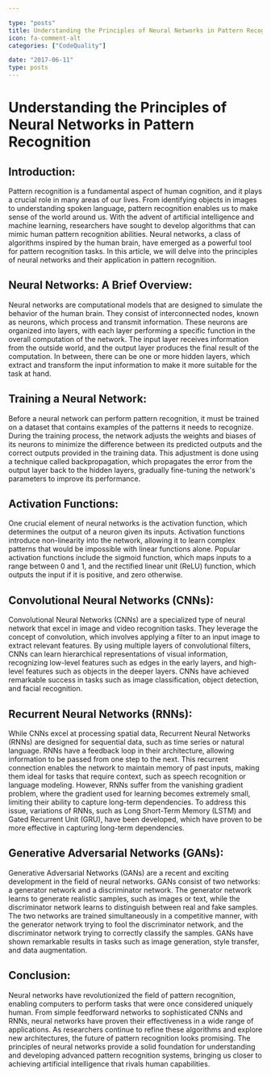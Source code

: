 ```yaml
---

type: "posts"
title: Understanding the Principles of Neural Networks in Pattern Recognition
icon: fa-comment-alt
categories: ["CodeQuality"]

date: "2017-06-11"
type: posts
---
```





# Understanding the Principles of Neural Networks in Pattern Recognition

## Introduction:

Pattern recognition is a fundamental aspect of human cognition, and it plays a crucial role in many areas of our lives. From identifying objects in images to understanding spoken language, pattern recognition enables us to make sense of the world around us. With the advent of artificial intelligence and machine learning, researchers have sought to develop algorithms that can mimic human pattern recognition abilities. Neural networks, a class of algorithms inspired by the human brain, have emerged as a powerful tool for pattern recognition tasks. In this article, we will delve into the principles of neural networks and their application in pattern recognition.

## Neural Networks: A Brief Overview:

Neural networks are computational models that are designed to simulate the behavior of the human brain. They consist of interconnected nodes, known as neurons, which process and transmit information. These neurons are organized into layers, with each layer performing a specific function in the overall computation of the network. The input layer receives information from the outside world, and the output layer produces the final result of the computation. In between, there can be one or more hidden layers, which extract and transform the input information to make it more suitable for the task at hand.

## Training a Neural Network:

Before a neural network can perform pattern recognition, it must be trained on a dataset that contains examples of the patterns it needs to recognize. During the training process, the network adjusts the weights and biases of its neurons to minimize the difference between its predicted outputs and the correct outputs provided in the training data. This adjustment is done using a technique called backpropagation, which propagates the error from the output layer back to the hidden layers, gradually fine-tuning the network's parameters to improve its performance.

## Activation Functions:

One crucial element of neural networks is the activation function, which determines the output of a neuron given its inputs. Activation functions introduce non-linearity into the network, allowing it to learn complex patterns that would be impossible with linear functions alone. Popular activation functions include the sigmoid function, which maps inputs to a range between 0 and 1, and the rectified linear unit (ReLU) function, which outputs the input if it is positive, and zero otherwise.

## Convolutional Neural Networks (CNNs):

Convolutional Neural Networks (CNNs) are a specialized type of neural network that excel in image and video recognition tasks. They leverage the concept of convolution, which involves applying a filter to an input image to extract relevant features. By using multiple layers of convolutional filters, CNNs can learn hierarchical representations of visual information, recognizing low-level features such as edges in the early layers, and high-level features such as objects in the deeper layers. CNNs have achieved remarkable success in tasks such as image classification, object detection, and facial recognition.

## Recurrent Neural Networks (RNNs):

While CNNs excel at processing spatial data, Recurrent Neural Networks (RNNs) are designed for sequential data, such as time series or natural language. RNNs have a feedback loop in their architecture, allowing information to be passed from one step to the next. This recurrent connection enables the network to maintain memory of past inputs, making them ideal for tasks that require context, such as speech recognition or language modeling. However, RNNs suffer from the vanishing gradient problem, where the gradient used for learning becomes extremely small, limiting their ability to capture long-term dependencies. To address this issue, variations of RNNs, such as Long Short-Term Memory (LSTM) and Gated Recurrent Unit (GRU), have been developed, which have proven to be more effective in capturing long-term dependencies.

## Generative Adversarial Networks (GANs):

Generative Adversarial Networks (GANs) are a recent and exciting development in the field of neural networks. GANs consist of two networks: a generator network and a discriminator network. The generator network learns to generate realistic samples, such as images or text, while the discriminator network learns to distinguish between real and fake samples. The two networks are trained simultaneously in a competitive manner, with the generator network trying to fool the discriminator network, and the discriminator network trying to correctly classify the samples. GANs have shown remarkable results in tasks such as image generation, style transfer, and data augmentation.

## Conclusion:

Neural networks have revolutionized the field of pattern recognition, enabling computers to perform tasks that were once considered uniquely human. From simple feedforward networks to sophisticated CNNs and RNNs, neural networks have proven their effectiveness in a wide range of applications. As researchers continue to refine these algorithms and explore new architectures, the future of pattern recognition looks promising. The principles of neural networks provide a solid foundation for understanding and developing advanced pattern recognition systems, bringing us closer to achieving artificial intelligence that rivals human capabilities.